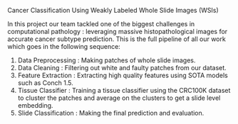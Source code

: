 Cancer Classification Using Weakly Labeled Whole Slide Images (WSIs)

In this project our team tackled one of the biggest challenges in computational pathology : leveraging massive histopathological images for accurate cancer subtype prediction. This is the full pipeline of all our work which goes in the following sequence:
1. Data Preprocessing : Making patches of whole slide images.
2. Data Cleaning : Filtering out white and faulty patches from our dataset.
3. Feature Extraction : Extracting high quality features using SOTA models such as Conch 1.5.
4. Tissue Classifier : Training a tissue classifier using the CRC100K dataset to cluster the patches and average on the clusters to get a slide level embedding.
5. Slide Classification : Making the final prediction and evaluation.
